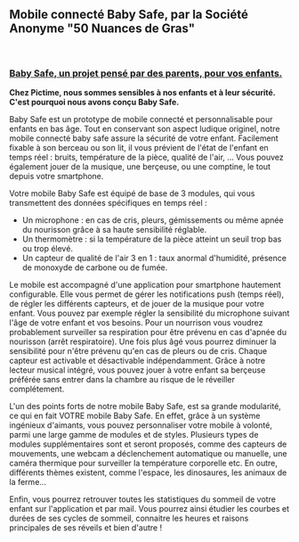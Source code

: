 <html>
<h2>Mobile connecté Baby Safe, par la Société Anonyme "50 Nuances de Gras"</h2>

<br />

<h3><u>Baby Safe, un projet pensé par des parents, pour vos enfants.</u></h3>


<b>Chez Pictime, nous sommes sensibles à nos enfants et à leur sécurité. C'est pourquoi nous avons conçu Baby Safe.</b>

Baby Safe est un prototype de mobile connecté et personnalisable pour enfants en bas âge.
Tout en conservant son aspect ludique originel, notre mobile connecté baby safe assure la sécurité de votre enfant.
Facilement fixable à son berceau ou son lit, il vous prévient de l'état de l'enfant en temps réel : bruits, température de la pièce, qualité de l'air, ...
Vous pouvez également jouer de la musique, une berçeuse, ou une comptine, le tout depuis votre smartphone.

Votre mobile Baby Safe est équipé de base de 3 modules, qui vous transmettent des données spécifiques en temps réel : 
- Un microphone : en cas de cris, pleurs, gémissements ou même apnée du nourisson grâce à sa haute sensibilité réglable.
- Un thermomètre : si la température de la pièce atteint un seuil trop bas ou trop élevé.
- Un capteur de qualité de l'air 3 en 1 : taux anormal d'humidité, présence de monoxyde de carbone ou de fumée.

Le mobile est accompagné d'une application pour smartphone hautement configurable. 
Elle vous permet de gérer les notifications push (temps réel), de régler les différents capteurs, et de jouer de la musique pour votre enfant.
Vous pouvez par exemple régler la sensibilité du microphone suivant l'âge de votre enfant et vos besoins.
Pour un nourrison vous voudrez probablement surveiller sa respiration pour être prévenu en cas d'apnée du nourisson (arrêt respiratoire). 
Une fois plus âgé vous pourrez diminuer la sensibilité pour n'être prévenu qu'en cas de pleurs ou de cris.
Chaque capteur est activable et désactivable indépendamment. 
Grâce à notre lecteur musical intégré, vous pouvez jouer à votre enfant sa berçeuse préférée sans entrer dans la chambre au risque de le réveiller complétement.

L'un des points forts de notre mobile Baby Safe, est sa grande modularité, ce qui en fait VOTRE mobile Baby Safe.
En effet, grâce à un système ingénieux d'aimants, vous pouvez personnaliser votre mobile à volonté, parmi une large gamme de modules et de styles.
Plusieurs types de modules supplémentaires sont et seront proposés, comme des capteurs de mouvements, une webcam a déclenchement automatique ou manuelle, 
une caméra thermique pour surveiller la température corporelle etc.
En outre, différents thèmes existent, comme l'espace, les dinosaures, les animaux de la ferme...

Enfin, vous pourrez retrouver toutes les statistiques du sommeil de votre enfant sur l'application et par mail. 
Vous pourrez ainsi étudier les courbes et durées de ses cycles de sommeil, connaitre les heures et raisons principales de ses réveils et bien d'autre !

<html>
